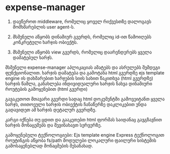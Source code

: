 # expense-manager

<!-- /_
შევქმნათ expense-manager აპლიკაციის ენდფოინთები express-ის დახმარებით.
დამატება, განახლება, წაკითხვა, წაშლა (ვგულისხმობთ REST API endpoint_ებს).
ხარჯის ობიექტს უნდა ქონდეს შემდეგი ველები:
id, name, cost, createdAt
expense-manager აპლიკაციაში დავამატოთ დინამიური გვერდი,
სადაც სერვერი დააბრუნებს ხარჯს id-ის დახმარებით (იგულისხმება html გვერდი)
_/ -->

1. დავწეროთ middleware, რომელიც ყოველ რიქვესთზე დალოგავს მომხმარებლის user agent-ს.

2. მსმენელი აწყობს დინამიურ გვერდს, რომელიც id-ით წამოიღებს კონკრეტული ხარჯის ობიექტს.

3. მსმენელი აწყობს view გვერდს, რომელიც დაარენდერებს ყველა დამატებულ ხარჯს.

მსმენელი expense-manager აპლიკაციას ამატებს და ასრულებს შემდეგი ფუნქციონალით.
ხარჯის დამატება და გამოტანა html გვერდზე ejs template engine ის დახმარებით
ხარჯების სიის სახით წაკითხვა (html გვერდზე)
ხარჯის წაშლა, განახლება
ინდივიდუალური ხარჯის ნახვა დინამიური როუტების გამოყენებით (html გვერდი)

გავაკეთოთ მთავარი გვერდი სადაც html დოკუმენტში გამოვეიტანთ ყველა ხარჯს,
თითოეული ხარჯის ობიექტის ჩანაწერზე დაკლიკებით უნდა გადავიდეთ ამ ხარჯის დეტალურ გვერდზე.

კარგი იქნება თუ ცდით და გააკეთებთ html ფორმას საიდანაც გავგზავნით ხარჯის მონაცემებს და შევინახავთ სერვერზე.

გამოყენებული ტექნოლოგიები:
Ejs template engine
Express ტექნოლოგით როუტინგის აწყობა
fs/path მოდულები ლოკალური ფაილური სისტემის გამოსაყენებლად მონაცმების შესანახად.
